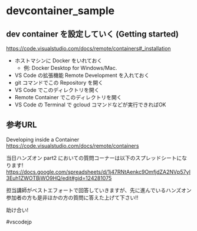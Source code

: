 # devcontainer_sample

## dev container を設定していく (Getting started)

https://code.visualstudio.com/docs/remote/containers#_installation

+ ホストマシンに Docker をいれておく
  + 例: Docker Desktop for Windows/Mac.
+ VS Code の拡張機能 Remote Development を入れておく
+ git コマンドでこの Repository を開く
+ VS Code でこのディレクトリを開く
+ Remote Container でこのディレクトリを開く
+ VS Code の Terminal で gcloud コマンドなどが実行できればOK

## 参考URL

Developing inside a Container
https://code.visualstudio.com/docs/remote/containers


当日ハンズオン part2 においての質問コーナーは以下のスプレッドシートになります!
https://docs.google.com/spreadsheets/d/1j47RNtAenkc9OmfjdZA2NVp57yI3Euh1ZWOTBjWO9HQ/edit#gid=124281075

担当講師がベストエフォートで回答していきますが、先に進んでいるハンズオン参加者の方も是非ほかの方の質問に答えた上げて下さい!!

助け合い!

#vscodejp
